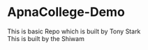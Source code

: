 # ApnaCollege-Demo
This is basic Repo which is built by Tony Stark
<br/>
This is built by the Shiwam
